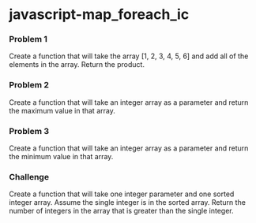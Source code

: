 # javascript-map_foreach_ic

### Problem 1
Create a function that will take the array [1, 2, 3, 4, 5, 6] and add all of the elements in the array. Return the product.

### Problem 2
Create a function that will take an integer array as a parameter and return the maximum value in that array.

### Problem 3
Create a function that will take an integer array as a parameter and return the minimum value in that array.

### Challenge
Create a function that will take one integer parameter and one sorted integer array. Assume the single integer is in the sorted array. Return the number of integers in the array that is greater than the single integer.
